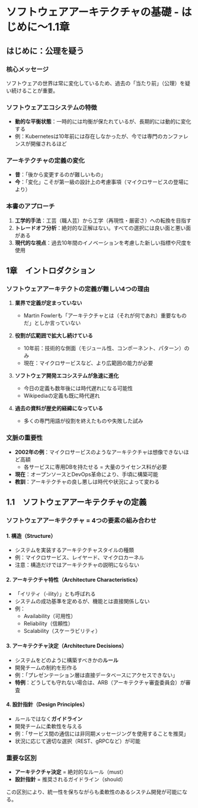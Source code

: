 # ソフトウェアアーキテクチャの基礎 - はじめに〜1.1章

## はじめに：公理を疑う

### 核心メッセージ
ソフトウェアの世界は常に変化しているため、過去の「当たり前」（公理）を疑い続けることが重要。

### ソフトウェアエコシステムの特徴
- **動的な平衡状態**：一時的には均衡が保たれているが、長期的には動的に変化する
- 例：Kubernetesは10年前には存在しなかったが、今では専門のカンファレンスが開催されるほど

### アーキテクチャの定義の変化
- **昔**：「後から変更するのが難しいもの」
- **今**：「変化」こそが第一級の設計上の考慮事項（マイクロサービスの登場により）

### 本書のアプローチ
1. **工学的手法**：工芸（職人芸）から工学（再現性・厳密さ）への転換を目指す
2. **トレードオフ分析**：絶対的な正解はない。すべての選択には良い面と悪い面がある
3. **現代的な視点**：過去10年間のイノベーションを考慮した新しい指標や尺度を使用

## 1章　イントロダクション

### ソフトウェアアーキテクトの定義が難しい4つの理由

1. **業界で定義が定まっていない**
   - Martin Fowlerも「アーキテクチャとは（それが何であれ）重要なものだ」としか言っていない

2. **役割が広範囲で拡大し続けている**
   - 10年前：技術的な側面（モジュール性、コンポーネント、パターン）のみ
   - 現在：マイクロサービスなど、より広範囲の能力が必要

3. **ソフトウェア開発エコシステムが急速に進化**
   - 今日の定義も数年後には時代遅れになる可能性
   - Wikipediaの定義も既に時代遅れ

4. **過去の資料が歴史的経緯になっている**
   - 多くの専門用語が役割を終えたものや失敗した試み

### 文脈の重要性
- **2002年の例**：マイクロサービスのようなアーキテクチャは想像できないほど高額
  - 各サービスに専用DBを持たせる = 大量のライセンス料が必要
- **現在**：オープンソースとDevOps革命により、手頃に構築可能
- **教訓**：アーキテクチャの良し悪しは時代や状況によって変わる

## 1.1　ソフトウェアアーキテクチャの定義

### ソフトウェアアーキテクチャ = 4つの要素の組み合わせ

#### 1. 構造（Structure）
- システムを実装するアーキテクチャスタイルの種類
- 例：マイクロサービス、レイヤード、マイクロカーネル
- 注意：構造だけではアーキテクチャの説明にならない

#### 2. アーキテクチャ特性（Architecture Characteristics）
- 「イリティ（-ility）」とも呼ばれる
- システムの成功基準を定めるが、機能とは直接関係しない
- 例：
  - Availability（可用性）
  - Reliability（信頼性）
  - Scalability（スケーラビリティ）

#### 3. アーキテクチャ決定（Architecture Decisions）
- システムをどのように構築すべきかの**ルール**
- 開発チームの制約を形作る
- 例：「プレゼンテーション層は直接データベースにアクセスできない」
- **特例**：どうしても守れない場合は、ARB（アーキテクチャ審査委員会）が審査

#### 4. 設計指針（Design Principles）
- ルールではなく**ガイドライン**
- 開発チームに柔軟性を与える
- 例：「サービス間の通信には非同期メッセージングを使用することを推奨」
- 状況に応じて適切な選択（REST、gRPCなど）が可能

### 重要な区別
- **アーキテクチャ決定** = 絶対的なルール（must）
- **設計指針** = 推奨されるガイドライン（should）

この区別により、統一性を保ちながらも柔軟性のあるシステム開発が可能になる。